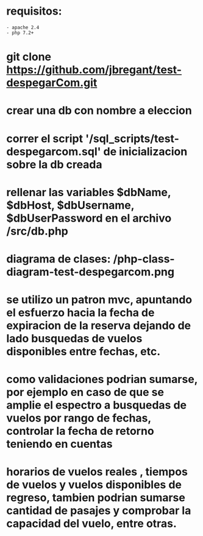 # requisitos:
	- apache 2.4 
	- php 7.2+
# git clone https://github.com/jbregant/test-despegarCom.git
# crear una db con nombre a eleccion
# correr el script '/sql_scripts/test-despegarcom.sql' de inicializacion sobre la db creada
# rellenar las variables $dbName, $dbHost, $dbUsername, $dbUserPassword en el archivo /src/db.php

# diagrama de clases: /php-class-diagram-test-despegarcom.png
# se utilizo un patron mvc, apuntando el esfuerzo hacia la fecha de expiracion de la reserva dejando de lado busquedas de vuelos disponibles entre fechas, etc.
# como validaciones podrian sumarse, por ejemplo en caso de que se amplie el espectro a busquedas de vuelos por rango de fechas, controlar la fecha de retorno teniendo en cuentas 
# horarios de vuelos reales , tiempos de vuelos y vuelos disponibles de regreso, tambien podrian sumarse cantidad de pasajes y comprobar la capacidad del vuelo, entre otras.
